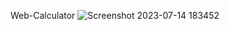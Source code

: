 Web-Calculator
![Screenshot 2023-07-14 183452](https://github.com/Manish12-verma/LGMVIP-Web-Calculator.github.io/assets/110876979/9caebba2-d7a9-43e1-88cd-09a5f9630e8a)
